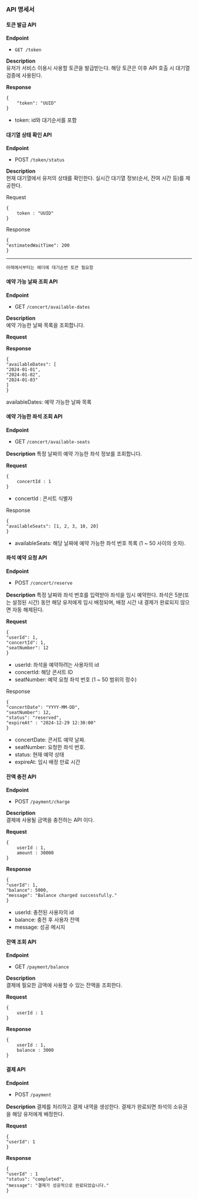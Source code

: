 ### API 명세서

#### 토큰 발급 API
**Endpoint**
- ``GET /token``

**Description**  
유저가 서비스 이용시 사용할 토큰을 발급받는다. 해당 토큰은 이후 API 호출 시 대기열 검증에 사용된다.

**Response**
```
{
    "token": "UUID"
}
```
- token: id와 대기순서를 포함

#### 대기열 상태 확인 API
**Endpoint**
- POST ```/token/status```

**Description**  
현재 대기열에서 유저의 상태를 확인한다. 실시간 대기열 정보(순서, 잔여 시간 등)를 제공한다.

Request
```
{
    token : "UUID"
}
```
Response
```
{
"estimatedWaitTime": 200
}
```

---
```아래에서부터는 헤더에 대기순번 토큰 필요함```

#### 예약 가능 날짜 조회 API
**Endpoint**
- GET ```/concert/available-dates```

**Description**  
예약 가능한 날짜 목록을 조회합니다.

**Request**

**Response**
```
{
"availableDates": [
"2024-01-01",
"2024-01-02",
"2024-01-03"
]
}
```
availableDates: 예약 가능한 날짜 목록

#### 예약 가능한 좌석 조회 API
**Endpoint**
- GET ```/concert/available-seats```

**Description**
특정 날짜의 예약 가능한 좌석 정보를 조회합니다.

**Request**

```
{
    concertId : 1
}
```

- concertId : 콘서트 식별자

Response
```
{
"availableSeats": [1, 2, 3, 10, 20]
}
```
- availableSeats: 해당 날짜에 예약 가능한 좌석 번호 목록 (1 ~ 50 사이의 숫자).



#### 좌석 예약 요청 API
**Endpoint**
- POST ```/concert/reserve```

**Description**
특정 날짜와 좌석 번호를 입력받아 좌석을 임시 예약한다. 좌석은 5분(또는 설정된 시간) 동안 해당 유저에게 임시 배정되며, 배정 시간 내 결제가 완료되지 않으면 자동 해제된다.


**Request**

```
{
"userId": 1,
"concertId": 1,
"seatNumber": 12
}
```
- userId: 좌석을 예약하려는 사용자의 id
- concertId: 해당 콘서트 ID
- seatNumber: 예약 요청 좌석 번호 (1 ~ 50 범위의 정수)


Response

```
{
"concertDate": "YYYY-MM-DD",
"seatNumber": 12,
"status": "reserved",
"expireAt" : "2024-12-29 12:30:00"
}
```

- concertDate: 콘서트 예약 날짜.
- seatNumber: 요청한 좌석 번호.
- status: 현재 예약 상태
- expireAt: 임시 배정 만료 시간

#### 잔액 충전 API

**Endpoint**
- POST ``/payment/charge``

**Description**  
결제에 사용될 금액을 충전하는 API 이다.

**Request**
```
{
    userId : 1,
    amount : 30000
}
```

**Response**
```
{
"userId": 1,
"balance": 5000,
"message": "Balance charged successfully."
}
```
- userId: 충전된 사용자의 id
- balance: 충전 후 사용자 잔액
- message: 성공 메시지

#### 잔액 조회 API

**Endpoint**
- GET ``/payment/balance``

**Description**  
결제에 필요한 금액에 사용할 수 있는 잔액을 조회한다.

**Request**
```
{
    userId : 1
}
```

**Response**
```
{
    userId : 1,
    balance : 3000
}
```

#### 결제 API
**Endpoint**
- POST ```/payment```

**Description**
결제를 처리하고 결제 내역을 생성한다. 결제가 완료되면 좌석의 소유권을 해당 유저에게 배정한다.

**Request**
```
{
"userId": 1
}
```

**Response**
```
{
"userId" : 1
"status": "completed",
"message": "결제가 성공적으로 완료되었습니다."
}
```